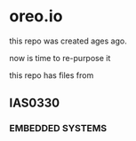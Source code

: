 # oreo.io
this repo was created ages ago.

now is time to re-purpose it

this repo has files from 

## IAS0330 

### EMBEDDED SYSTEMS
